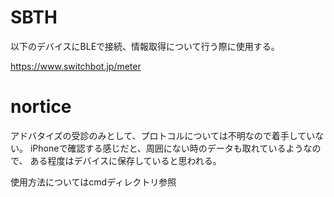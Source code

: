 # SBTH

以下のデバイスにBLEで接続、情報取得について行う際に使用する。

https://www.switchbot.jp/meter

# nortice
アドバタイズの受診のみとして、プロトコルについては不明なので着手していない。
iPhoneで確認する感じだと、周囲にない時のデータも取れているようなので、
ある程度はデバイスに保存していると思われる。

使用方法についてはcmdディレクトリ参照
